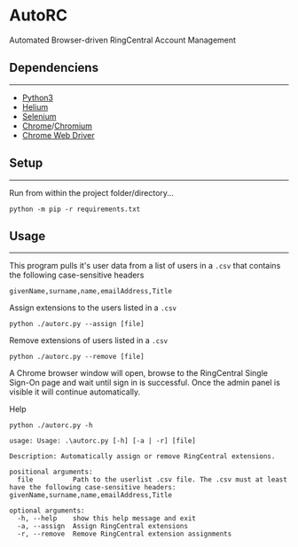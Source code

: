 # AutoRC

Automated Browser-driven RingCentral Account Management

## Dependenciens
---
- [Python3](https://www.python.org/downloads/)
- [Helium](https://github.com/mherrmann/selenium-python-helium)
- [Selenium](https://selenium-python.readthedocs.io/)
- [Chrome](https://www.google.com/chrome/)/[Chromium](https://download-chromium.appspot.com/)
- [Chrome Web Driver](https://chromedriver.chromium.org/)

## Setup
---
Run from within the project folder/directory...

```
python -m pip -r requirements.txt
```

## Usage
---

This program pulls it's user data from a list of users in a `.csv` that contains the following case-sensitive headers
```
givenName,surname,name,emailAddress,Title 
```

Assign extensions to the users listed in a `.csv`

```
python ./autorc.py --assign [file]
```

Remove extensions of users listed in a `.csv`

```
python ./autorc.py --remove [file]
```

A Chrome browser window will open, browse to the RingCentral Single Sign-On page and wait until sign in is successful. Once the admin panel is visible it will continue automatically.

Help
```
python ./autorc.py -h

usage: Usage: .\autorc.py [-h] [-a | -r] [file]

Description: Automatically assign or remove RingCentral extensions.

positional arguments:
  file          Path to the userlist .csv file. The .csv must at least have the following case-sensitive headers: givenName,surname,name,emailAddress,Title

optional arguments:
  -h, --help    show this help message and exit
  -a, --assign  Assign RingCentral extensions
  -r, --remove  Remove RingCentral extension assignments
```